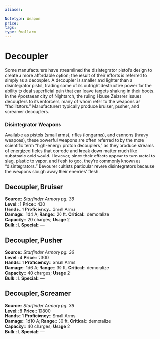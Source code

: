 ```yaml
---
aliases: 

Notetype: Weapon
price: 
tags: 
type: Smallarm
---
```


# Decoupler

Some manufacturers have streamlined the disintegrator pistol’s design to create a more affordable option; the result of their efforts is referred to simply as a decoupler. A decoupler is smaller and lighter than a disintegrator pistol, trading some of its outright destructive power for the ability to deal superficial pain that can leave targets shaking in their boots. In the Apostaean city of Nightarch, the ruling House Zeizerer issues decouplers to its enforcers, many of whom refer to the weapons as “facilitators.” Manufacturers typically produce bruiser, pusher, and screamer decouplers.

### Disintegrator Weapons

Available as pistols (small arms), rifles (longarms), and cannons (heavy weapons), these powerful weapons are often referred to by the more scientific term “high-energy proton decouplers,” as they produce streams of energized fields that corrode and break down matter much like subatomic acid would. However, since their effects appear to turn metal to slag, plastic to vapor, and flesh to goo, they’re commonly known as “disintegrators.” Devourer cultists particular revere disintegrators because the weapons slough away their enemies’ flesh.  

## Decoupler, Bruiser

**Source**:: _Starfinder Armory pg. 36_  
**Level**:: 1
**Price**:: 430  
**Hands**:: 1
**Proficiency**:: Small Arms  
**Damage**:: 1d4 A; 
**Range**:: 20 ft.
**Critical**:: demoralize  
**Capacity**:: 20 charges; **Usage** 2  
**Bulk**:: L
**Special**:: —

## Decoupler, Pusher

**Source**:: _Starfinder Armory pg. 36_  
**Level**:: 4
**Price**:: 2300  
**Hands**:: 1
**Proficiency**:: Small Arms  
**Damage**:: 1d6 A; 
**Range**:: 30 ft.
**Critical**:: demoralize  
**Capacity**:: 40 charges; **Usage** 2  
**Bulk**:: L
**Special**:: —

## Decoupler, Screamer

**Source**:: _Starfinder Armory pg. 36_  
**Level**:: 8
**Price**:: 10800  
**Hands**:: 1
**Proficiency**:: Small Arms  
**Damage**:: 1d10 A; 
**Range**:: 30 ft.
**Critical**:: demoralize  
**Capacity**:: 40 charges; **Usage** 2  
**Bulk**:: L
**Special**:: —
